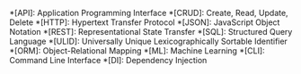 *[API]: Application Programming Interface
*[CRUD]: Create, Read, Update, Delete
*[HTTP]: Hypertext Transfer Protocol
*[JSON]: JavaScript Object Notation
*[REST]: Representational State Transfer
*[SQL]: Structured Query Language
*[ULID]: Universally Unique Lexicographically Sortable Identifier
*[ORM]: Object-Relational Mapping
*[ML]: Machine Learning
*[CLI]: Command Line Interface
*[DI]: Dependency Injection
